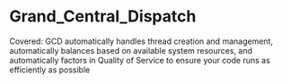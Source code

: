 # Grand_Central_Dispatch

Covered: GCD automatically handles thread creation and management, automatically balances based on available system resources, and automatically factors in Quality of Service to ensure your code runs as efficiently as possible

